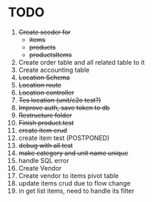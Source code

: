 # TODO

1. ~~Create seeder for~~
    - ~~items~~
    - ~~products~~
    - ~~productsItems~~
2. Create order table and all related table to it
3. Create accounting table
4. ~~Location Schema~~
5. ~~Location route~~
6. ~~Location controller~~
7. ~~Tes location (unit/e2e test?)~~
8. ~~Improve auth, save token to db~~
9.  ~~Restructure folder~~
10. ~~Finish product.test~~
11. ~~create item crud~~
12. create item test (POSTPONED)
13. ~~debug with all test~~
14. ~~make category and unit name unique~~
15. handle SQL error
16. Create Vendor
17. Create vendor to items pivot table
18. update items crud due to flow change
19. in get list items, need to handle its filter
